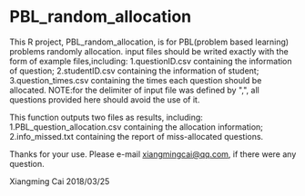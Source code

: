 # PBL_random_allocation
This R project, PBL_random_allocation, is for PBL(problem based learning) problems randomly allocation.
input files should be writed exactly with the form of example files,including:
1.questionID.csv containing the information of question;
2.studentID.csv containing the information of student;
3.question_times.csv containing the times each question should be allocated.
NOTE:for the delimiter of input file was defined by ",", all questions provided here should avoid the use of it.

This function outputs two files as results, including:
1.PBL_question_allocation.csv containing the allocation information;
2.info_missed.txt containing the report of miss-allocated questions.

Thanks for your use.
Please e-mail xiangmingcai@qq.com, if there were any question.

Xiangming Cai
2018/03/25

